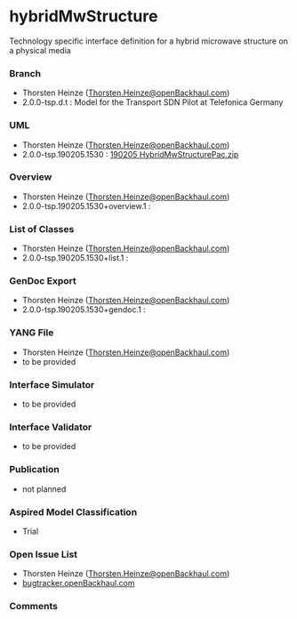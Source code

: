 # hybridMwStructure
Technology specific interface definition for a hybrid microwave structure on a physical media 

### Branch
- Thorsten Heinze (Thorsten.Heinze@openBackhaul.com)
- 2.0.0-tsp.d.t : Model for the Transport SDN Pilot at Telefonica Germany

### UML
- Thorsten Heinze (Thorsten.Heinze@openBackhaul.com)
- 2.0.0-tsp.190205.1530 : [190205 HybridMwStructurePac.zip](./190205%20HybridMwStructurePac.zip)

### Overview 
- Thorsten Heinze (Thorsten.Heinze@openBackhaul.com)
- 2.0.0-tsp.190205.1530+overview.1 : [](./)

### List of Classes
- Thorsten Heinze (Thorsten.Heinze@openBackhaul.com)
- 2.0.0-tsp.190205.1530+list.1 : [](./)

### GenDoc Export
- Thorsten Heinze (Thorsten.Heinze@openBackhaul.com)
- 2.0.0-tsp.190205.1530+gendoc.1 : [](./)

### YANG File
- Thorsten Heinze (Thorsten.Heinze@openBackhaul.com)
- to be provided

### Interface Simulator
- to be provided

### Interface Validator
- to be provided

### Publication
- not planned

### Aspired Model Classification
- Trial

### Open Issue List
- Thorsten Heinze (Thorsten.Heinze@openBackhaul.com)
- [bugtracker.openBackhaul.com](https://bugtracker.openBackhaul.com)

### Comments
